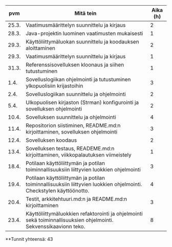 | pvm | Mitä tein | Aika (h)|
------|------------|---------|
| 25.3.| Vaatimusmäärittelyn suunnittelu ja kirjaus | 2 |
| 28.3.| Java-projektin luominen vaatimusten mukaisesti | 1 |
| 29.3.| Käyttöliittymäluokan suunnittelu ja koodauksen aloittaminen | 2 |
| 29.3.| Vaatimusmäärittelyn suunnittelu ja kirjaus | 1 |
| 31.3.| Referenssisovelluksen kloonaus ja siihen tutustuminen | 1 |
| 1.4.| Sovelluslogiikan ohjelmointi ja tutustuminen ylkopuolisiin krijastoihin |3|
| 2.4.| Sovelluslogiikan suunnittelu ja ohjelmointi |2|
| 5.4.| Ulkopuolisen kirjaston (Strman) konfigurointi ja sovelluksen ohjelmointi |2|
| 10.4.| Sovelluksen suunnittelu ja ohjelmointi |4|
| 11.4.| Repositorion siistiminen, README.md:n kirjoittaminen, sovelluksen ohjelmointi |3|
| 12.4.| Sovelluksen koodaus |2|
| 13.4.| Sovelluksen testaus, READEME.md:n kirjoittaminen, viikkopalautuksen viimeistely |1|
| 18.4.| Potilaan käyttöliittymän ja potilan toiminnallisuuksiin liittyvien luokkien ohjelmointi |3|
| 19.4.| Potilaan käyttöliittymän ja potilan toiminnallisuuksiin liittyvien luokkien ohjelmointi. Checkstylen käyttöönotto. |4|
| 20.4.| Testit, arkkitehtuuri.md:n ja README.md:n kirjoittaminen |3|
| 23.4.| Käyttöliittymäluokkien refaktorointi ja ohjelmointi sekä toiminnallisuuksien ohjelmointi. Sekvenssikaavionn teko. |8|

**Tunnit yhteensä: 43
